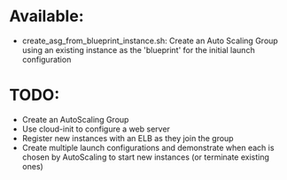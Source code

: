 Available:
====

- create_asg_from_blueprint_instance.sh: Create an Auto Scaling Group using an existing instance as the 'blueprint' for the initial launch configuration

TODO:
====

- Create an AutoScaling Group
- Use cloud-init to configure a web server
- Register new instances with an ELB as they join the group
- Create multiple launch configurations and demonstrate when each is chosen by AutoScaling to start new instances (or terminate existing ones)
